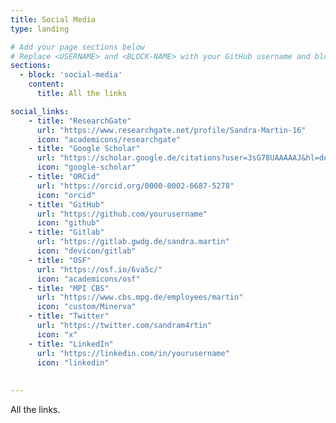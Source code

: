 ```yaml
---
title: Social Media
type: landing

# Add your page sections below
# Replace <USERNAME> and <BLOCK-NAME> with your GitHub username and block name, respectively.
sections:
  - block: 'social-media'
    content:
      title: All the links

social_links:
    - title: "ResearchGate"
      url: "https://www.researchgate.net/profile/Sandra-Martin-16"
      icon: "academicons/researchgate"
    - title: "Google Scholar"
      url: "https://scholar.google.de/citations?user=3sG78UAAAAAJ&hl=de"
      icon: "google-scholar"  
    - title: "ORCid"
      url: "https://orcid.org/0000-0002-6687-5278"
      icon: "orcid"
    - title: "GitHub"
      url: "https://github.com/yourusername"
      icon: "github"
    - title: "Gitlab"
      url: "https://gitlab.gwdg.de/sandra.martin"
      icon: "devicon/gitlab"
    - title: "OSF"
      url: "https://osf.io/6va5c/"
      icon: "academicons/osf"
    - title: "MPI CBS"
      url: "https://www.cbs.mpg.de/employees/martin"
      icon: "custom/Minerva"
    - title: "Twitter"
      url: "https://twitter.com/sandram4rtin"
      icon: "x"
    - title: "LinkedIn"
      url: "https://linkedin.com/in/yourusername"
      icon: "linkedin"
    
 
---
```


All the links.

